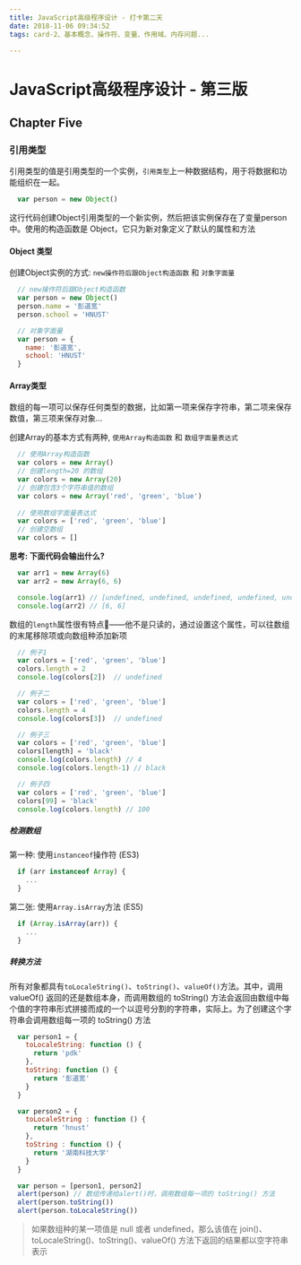 ```yaml
---
title: JavaScript高级程序设计 - 打卡第二天
date: 2018-11-06 09:34:52
tags: card-2、基本概念、操作符、变量、作用域、内存问题...

---
```


# JavaScript高级程序设计 - 第三版

## Chapter Five

### 引用类型
引用类型的值是引用类型的一个实例，`引用类型`上一种数据结构，用于将数据和功能组织在一起。
```javascript
  var person = new Object()
```
这行代码创建Object引用类型的一个新实例，然后把该实例保存在了变量person中。使用的构造函数是 Object，它只为新对象定义了默认的属性和方法

#### Object 类型
创建Object实例的方式: `new操作符后跟Object构造函数` 和 `对象字面量`
```javascript
  // new操作符后跟Object构造函数
  var person = new Object()
  person.name = '彭道宽'
  person.school = 'HNUST'

  // 对象字面量
  var person = {
    name: '彭道宽',
    school: 'HNUST'
  }
```

#### Array类型
数组的每一项可以保存任何类型的数据，比如第一项来保存字符串，第二项来保存数值，第三项来保存对象...

创建Array的基本方式有两种, `使用Array构造函数` 和 `数组字面量表达式`
```javascript
  // 使用Array构造函数
  var colors = new Array()
  // 创建length=20 的数组
  var colors = new Array(20)
  // 创建包含3个字符串值的数组
  var colors = new Array('red', 'green', 'blue')
  
  // 使用数组字面量表达式
  var colors = ['red', 'green', 'blue'] 
  // 创建空数组
  var colors = []
```

<strong>思考: 下面代码会输出什么? </strong>
```javascript
  var arr1 = new Array(6)  
  var arr2 = new Array(6, 6)

  console.log(arr1) // [undefined, undefined, undefined, undefined, undefined, undefined]
  console.log(arr2) // [6, 6]
```

数组的`length`属性很有特点——他不是只读的，通过设置这个属性，可以往数组的末尾移除项或向数组种添加新项

```javascript
  // 例子1
  var colors = ['red', 'green', 'blue'] 
  colors.length = 2
  console.log(colors[2])  // undefined

  // 例子二
  var colors = ['red', 'green', 'blue'] 
  colors.length = 4
  console.log(colors[3])  // undefined

  // 例子三
  var colors = ['red', 'green', 'blue'] 
  colors[length] = 'black'
  console.log(colors.length) // 4
  console.log(colors.length-1) // black

  // 例子四
  var colors = ['red', 'green', 'blue'] 
  colors[99] = 'black'
  console.log(colors.length) // 100
```

##### 检测数组
第一种: 使用`instanceof`操作符 (ES3)
```javascript
  if (arr instanceof Array) {
    ...
  }
```
第二张: 使用`Array.isArray`方法 (ES5)
```javascript
  if (Array.isArray(arr)) {
    ...
  }
```
##### 转换方法
所有对象都具有`toLocaleString()`、`toString()`、`valueOf()`方法。其中，调用 valueOf() 返回的还是数组本身，而调用数组的 toString() 方法会返回由数组中每个值的字符串形式拼接而成的一个以逗号分割的字符串，实际上。为了创建这个字符串会调用数组每一项的 toString() 方法

```javascript
  var person1 = {
    toLocaleString: function () {
      return 'pdk'
    },
    toString: function () {
      return '彭道宽'
    }
  }

  var person2 = {
    toLocaleString : function () {
      return 'hnust'
    },
    toString : function () {
      return '湖南科技大学'
    }
  }

  var person = [person1, person2]
  alert(person) // 数组传递给alert()时，调用数组每一项的 toString() 方法
  alert(person.toString())
  alert(person.toLocaleString())

```
>如果数组种的某一项值是 null 或者 undefined，那么该值在 join()、toLocaleString()、toString()、valueOf() 方法下返回的结果都以空字符串表示

